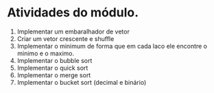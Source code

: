 
# Atividades do módulo.

1. Implementar um embaralhador de vetor
2. Criar um vetor crescente e shuffle
3. Implementar o minimum de forma que em cada laco ele encontre o minimo e o maximo.
4. Implementar o bubble sort
5. Implementar o quick sort
6. Implementar o merge sort
7. Implementar o bucket sort (decimal e binário)

